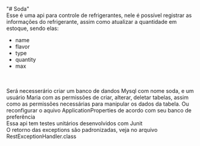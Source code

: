 "# Soda" <br>
Esse é uma api para controle de refrigerantes, nele é possível registrar as informações do refrigerante, assim como atualizar a quantidade em estoque, sendo elas:<br>
<ul>
<li>name</li>
<li>flavor</li>
<li>type</li>
<li>quantity</li>
<li>max</li>
</ul><br>
<br>
Será necesserário criar um banco de dandos Mysql com nome soda, e um usuário Maria com as permissões de criar, alterar, deletar tabelas, assim como as permissões necessárias para manipular os dados da tabela. Ou reconfigurar o aquivo ApplicationProperties de acordo com seu banco de preferência<br>
Essa api tem testes unitários desenvolvidos com Junit<br>
O retorno das exceptions são padronizadas, veja no arquivo RestExceptionHandler.class<br>
